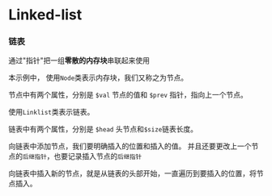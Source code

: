 # Linked-list

### 链表
通过"指针"把一组**零散的内存块**串联起来使用

本示例中，
使用`Node`类表示内存块，我们又称之为节点。

节点中有两个属性，分别是 `$val` 节点的值和 `$prev` 指针，指向上一个节点。

使用`Linklist`类表示链表。

链表中有两个属性，分别是 `$head` 头节点和`$size`链表长度。


向链表中添加节点，我们要明确插入的位置和插入的值。
并且还要更改上一个节点的`后继指针`，也要记录插入节点的`后继指针`


向链表中插入新的节点，就是从链表的头部开始，一直遍历到要插入的位置，将节点插入。
